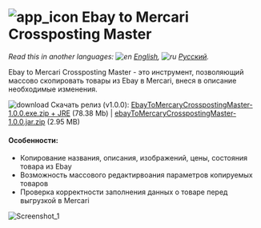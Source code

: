 # ![app_icon](https://user-images.githubusercontent.com/49783652/79682885-a6658900-822e-11ea-88d9-033836a1c2b4.png) Ebay to Mercari Crossposting Master

*Read this in another languages: ![en](https://user-images.githubusercontent.com/49783652/69971412-e56d9900-1530-11ea-8516-f9f1f6219147.png) [English](https://github.com/konovalov-maksim/ebay-to-mercary-crossposting-master/blob/master/README.md), ![ru](https://user-images.githubusercontent.com/49783652/69971413-e56d9900-1530-11ea-8937-a7989b8d727d.png) [Русский](https://github.com/konovalov-maksim/ebay-to-mercary-crossposting-master/blob/master/README.ru.md).*

Ebay to Mercari Crossposting Master - это инструмент, позволяющий массово скопировать товары из Ebay в Mercari, внеся в описание необходимые изменения.

![download](https://user-images.githubusercontent.com/49783652/70123296-6b99f480-1683-11ea-8f71-ac9d1e14fd54.png) Скачать релиз (v1.0.0): [EbayToMercaryCrosspostingMaster-1.0.0.exe.zip + JRE](https://github.com/konovalov-maksim/ebay-to-mercary-crossposting-master/releases/download/1.0.0/ebayToMercaryCrosspostingMaster-1.0.0.exe.zip) (78.38 Mb) | [ebayToMercaryCrosspostingMaster-1.0.0.jar.zip](https://github.com/konovalov-maksim/ebay-to-mercary-crossposting-master/releases/download/1.0.0/ebayToMercaryCrosspostingMaster-1.0.0.jar.zip) (2.95 MB)

#### Особенности:
- Копирование названия, описания, изображений, цены, состояния товара из Ebay
- Возможность массового редактирвоания параметров копируемых товаров
- Проверка корректности заполнения данных о товаре перед выгрузкой в Mercari

![Screenshot_1](https://user-images.githubusercontent.com/49783652/79685715-77a5dd80-8243-11ea-9643-a6b85c073c0c.png)
